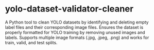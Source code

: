 # yolo-dataset-validator-cleaner
A Python tool to clean YOLO datasets by identifying and deleting empty label files and their corresponding image files. Ensures the dataset is properly formatted for YOLO training by removing unused images and labels. Supports multiple image formats (.jpg, .jpeg, .png) and works for train, valid, and test splits.

